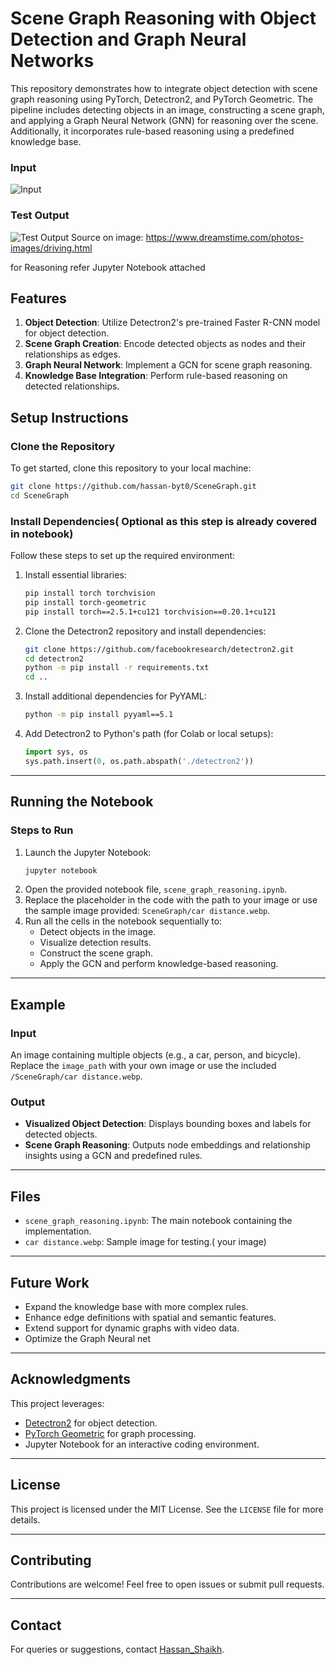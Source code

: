 # Scene Graph Reasoning with Object Detection and Graph Neural Networks

This repository demonstrates how to integrate object detection with scene graph reasoning using PyTorch, Detectron2, and PyTorch Geometric. The pipeline includes detecting objects in an image, constructing a scene graph, and applying a Graph Neural Network (GNN) for reasoning over the scene. Additionally, it incorporates rule-based reasoning using a predefined knowledge base.

### Input
![Input](https://drive.google.com/uc?id=1WKdbn8xUjZUMceW39HgdPmOVdYsTTctI "Input")
### Test Output
![Test Output](https://drive.google.com/uc?id=15ZnFYf85NEHp5Xnj6fXMkkXwPRuUI-NL "Test Output")
Source on image: https://www.dreamstime.com/photos-images/driving.html 

for Reasoning refer Jupyter Notebook attached


## Features
1. **Object Detection**: Utilize Detectron2's pre-trained Faster R-CNN model for object detection.
2. **Scene Graph Creation**: Encode detected objects as nodes and their relationships as edges.
3. **Graph Neural Network**: Implement a GCN for scene graph reasoning.
4. **Knowledge Base Integration**: Perform rule-based reasoning on detected relationships.


## Setup Instructions

### Clone the Repository
To get started, clone this repository to your local machine:
```bash
git clone https://github.com/hassan-byt0/SceneGraph.git
cd SceneGraph
```

### Install Dependencies( Optional as this step is already covered in notebook)
Follow these steps to set up the required environment:
1. Install essential libraries:
    ```bash
    pip install torch torchvision
    pip install torch-geometric
    pip install torch==2.5.1+cu121 torchvision==0.20.1+cu121
    ```

2. Clone the Detectron2 repository and install dependencies:
    ```bash
    git clone https://github.com/facebookresearch/detectron2.git
    cd detectron2
    python -m pip install -r requirements.txt
    cd ..
    ```

3. Install additional dependencies for PyYAML:
    ```bash
    python -m pip install pyyaml==5.1
    ```

4. Add Detectron2 to Python's path (for Colab or local setups):
    ```python
    import sys, os
    sys.path.insert(0, os.path.abspath('./detectron2'))
    ```

---

## Running the Notebook
### Steps to Run
1. Launch the Jupyter Notebook:
    ```bash
    jupyter notebook
    ```
2. Open the provided notebook file, `scene_graph_reasoning.ipynb`.
3. Replace the placeholder in the code with the path to your image or use the sample image provided: `SceneGraph/car distance.webp`.
4. Run all the cells in the notebook sequentially to:
    - Detect objects in the image.
    - Visualize detection results.
    - Construct the scene graph.
    - Apply the GCN and perform knowledge-based reasoning.

---

## Example
### Input
An image containing multiple objects (e.g., a car, person, and bicycle). Replace the `image_path` with your own image or use the included `/SceneGraph/car distance.webp`.

### Output
- **Visualized Object Detection**: Displays bounding boxes and labels for detected objects.
- **Scene Graph Reasoning**: Outputs node embeddings and relationship insights using a GCN and predefined rules.

---

## Files
- `scene_graph_reasoning.ipynb`: The main notebook containing the implementation.
- `car distance.webp`: Sample image for testing.( your image)

---

## Future Work
- Expand the knowledge base with more complex rules.
- Enhance edge definitions with spatial and semantic features.
- Extend support for dynamic graphs with video data.
- Optimize the Graph Neural net

---

## Acknowledgments
This project leverages:
- [Detectron2](https://github.com/facebookresearch/detectron2) for object detection.
- [PyTorch Geometric](https://pytorch-geometric.readthedocs.io/) for graph processing.
- Jupyter Notebook for an interactive coding environment.

---

## License
This project is licensed under the MIT License. See the `LICENSE` file for more details.

---

## Contributing
Contributions are welcome! Feel free to open issues or submit pull requests.

---

## Contact
For queries or suggestions, contact [Hassan_Shaikh](shaikhhassan0502@gmail.com).
```
